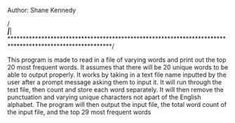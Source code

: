 Author: Shane Kennedy


/*********************************************************************************************************\
|*********************************************************************************************************|
\*********************************************************************************************************/

This program is made to read in a file of varying words and print out the top 20 most frequent words. It assumes that there will be 20 unique words to be able to output properly.
It works by taking in a text file name inputted by the user after a prompt message asking them to input it. It will run through the text file, then count and store each word
separately. It will then remove the punctuation and varying unique characters not apart of the English alphabet. The program will then output the input file, the total word 
count of the input file, and the top 29 most frequent words
